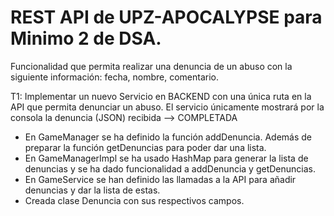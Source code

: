 # REST API de UPZ-APOCALYPSE para Minimo 2 de DSA.

Funcionalidad que permita realizar una denuncia de un abuso con la siguiente información: fecha, nombre, comentario.

T1: Implementar un nuevo Servicio en BACKEND con una única ruta en la API que
permita denunciar un abuso. El servicio únicamente mostrará por la consola la
denuncia (JSON) recibida -->  COMPLETADA

- En GameManager se ha definido la función addDenuncia. Además de preparar la función getDenuncias para poder dar una lista.
- En GameManagerImpl se ha usado HashMap para generar la lista de denuncias y se ha dado funcionalidad a addDenuncia y getDenuncias.
- En GameService se han definido las llamadas a la API para añadir denuncias y dar la lista de estas.
- Creada clase Denuncia con sus respectivos campos.